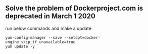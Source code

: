 
## Solve the problem of Dockerproject.com is deprecated in March 1 2020

run below commands and make a update
```
yum-config-manager --save --setopt=docker-engine.skip_if_unavailable=true
yum update -y
```